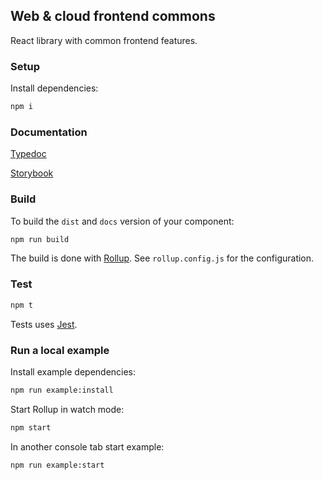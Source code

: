 ## Web & cloud frontend commons

React library with common frontend features.

### Setup

Install dependencies:

```bash
npm i
```

### Documentation

[Typedoc](https://cournoll.github.io/test-lib/typedoc)

[Storybook](https://cournoll.github.io/test-lib/storybook)

### Build

To build the `dist` and `docs` version of your component:

```bash
npm run build
```

The build is done with [Rollup](https://github.com/rollup/rollup).
See `rollup.config.js` for the configuration.

### Test

```bash
npm t
```

Tests uses [Jest](https://github.com/facebook/jest).

### Run a local example

Install example dependencies:

```bash
npm run example:install
```

Start Rollup in watch mode:

```bash
npm start
```

In another console tab start example:

```bash
npm run example:start
```
